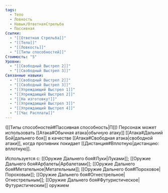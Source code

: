 ```yaml
---
tags:
  - Тело
  - Ловкость
  - Навык/ОтветнаяСтрельба
  - Пассивная
Ссылки:
  - "[[Ответная Стрельба]]"
  - "[[Тело]]"
  - "[[Ловкость]]"
  - "[[Типы способностей]]"
Стоимость: "5"
Уровни:
  - "[[Свободный Выстрел 2]]"
  - "[[Свободный Выстрел 3]]"
Связанные навыки:
  - "[[Свободный Выстрел 2]]"
  - "[[Свободный Выстрел 3]]"
  - "[[Упреждающий Выстрел 1]]"
  - "[[Упреждающий Выстрел 2]]"
  - "[[На изготовку!]]"
  - "[[Упреждающий Выстрел 3]]"
  - "[[Упреждающий Выстрел 4]]"
  - "[[Час Расплаты]]"
---
```

([[Типы способностей#Пассивная способность|П]]) Персонаж может использовать [[Атака#Обычная атака|обычную атаку]] [[Атака#Дальний Бой|дальнего боя]] в качестве [[Атака#Свободная атака|свободной атаки]], когда противник покидает [[Дистанция#Вплотную|дистанцию: вплотную]].

Используется с: [[Оружие Дальнего боя#Луки|Луками]]; [[Оружие Дальнего боя#Арбалеты|Арбалетами]]; [[Оружие Дальнего боя#Метательное|Метательным]]; [[Оружие Дальнего боя#Пороховое|Пороховым]]; [[Оружие Дальнего боя#Огнестрельное|Огнестрельным]]; [[Оружие Дальнего боя#Футуристическое|Футуристическим]] оружием
